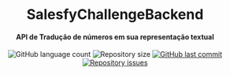 <h1 align="center">SalesfyChallengeBackend</h1>
<h4 align="center">
  API de Tradução de números em sua representação textual
</h4>
<p align="center">
  <img alt="GitHub language count" src="https://img.shields.io/github/languages/count/KZTN/SalesfyChallengeBackend.svg">

  <img alt="Repository size" src="https://img.shields.io/github/repo-size/KZTN/SalesfyChallengeBackend.svg">
  
  <a href="https://github.com/KZTN/SalesfyChallengeBackend/commits/master">
    <img alt="GitHub last commit" src="https://img.shields.io/github/last-commit/KZTN/SalesfyChallengeBackend.svg">
  </a>

  <a href="https://github.com/KZTN/SalesfyChallengeBackend/issues">
    <img alt="Repository issues" src="https://img.shields.io/github/issues/KZTN/SalesfyChallengeBackend.svg">
  </a>

</p>
